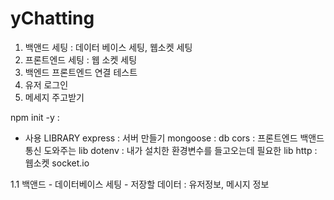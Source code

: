# yChatting
1. 백앤드 세팅 : 데이터 베이스 세팅, 웹소켓 세팅
2. 프론트엔드 세팅 : 웹 소켓 세팅
3. 백엔드 프론트엔드 연결 테스트
4. 유저 로그인
5. 메세지 주고받기


npm init -y : 

- 사용 LIBRARY
express : 서버 만들기
mongoose : db
cors : 프론트엔드 백앤드 통신 도와주는 lib
dotenv : 내가 설치한 환경변수를 들고오는데 필요한 lib
http : 웹소켓
socket.io



1.1 백앤드 - 데이터베이스 세팅
    - 저장할 데이터 : 유저정보, 메시지 정보
    